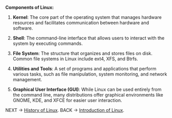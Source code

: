 **Components of Linux:**


1. **Kernel**: The core part of the operating system that manages hardware resources and facilitates communication between hardware and software.


2. **Shell**: The command-line interface that allows users to interact with the system by executing commands.


3. **File System**: The structure that organizes and stores files on disk. Common file systems in Linux include ext4, XFS, and Btrfs.


4. **Utilities and Tools**: A set of programs and applications that perform various tasks, such as file manipulation, system monitoring, and network management.


5. **Graphical User Interface (GUI)**: While Linux can be used entirely from the command line, many distributions offer graphical environments like GNOME, KDE, and XFCE for easier user interaction.


NEXT -> [History of Linux](History.md).                                                             BACK -> [Introduction of Linux](Introduction.md).
